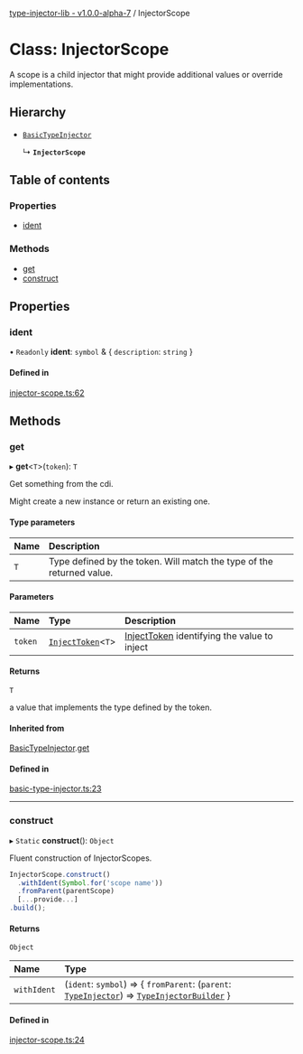 [type-injector-lib - v1.0.0-alpha-7](../README.md) / InjectorScope

# Class: InjectorScope

A scope is a child injector that might provide additional values or override implementations.

## Hierarchy

- [`BasicTypeInjector`](BasicTypeInjector.md)

  ↳ **`InjectorScope`**

## Table of contents

### Properties

- [ident](InjectorScope.md#ident)

### Methods

- [get](InjectorScope.md#get)
- [construct](InjectorScope.md#construct)

## Properties

### ident

• `Readonly` **ident**: `symbol` & { `description`: `string`  }

#### Defined in

[injector-scope.ts:62](https://github.com/e-hein/type-injector-lib/blob/447ba03/src/injector-scope.ts#L62)

## Methods

### get

▸ **get**<`T`\>(`token`): `T`

Get something from the cdi.

Might create a new instance or return an existing one.

#### Type parameters

| Name | Description |
| :------ | :------ |
| `T` | Type defined by the token. Will match the type of the returned value. |

#### Parameters

| Name | Type | Description |
| :------ | :------ | :------ |
| `token` | [`InjectToken`](../README.md#injecttoken)<`T`\> | [InjectToken](../README.md#injecttoken) identifying the value to inject |

#### Returns

`T`

a value that implements the type defined by the token.

#### Inherited from

[BasicTypeInjector](BasicTypeInjector.md).[get](BasicTypeInjector.md#get)

#### Defined in

[basic-type-injector.ts:23](https://github.com/e-hein/type-injector-lib/blob/447ba03/src/basic-type-injector.ts#L23)

___

### construct

▸ `Static` **construct**(): `Object`

Fluent construction of InjectorScopes.

```typescript
InjectorScope.construct()
  .withIdent(Symbol.for('scope name'))
  .fromParent(parentScope)
  [...provide...]
.build();
```

#### Returns

`Object`

| Name | Type |
| :------ | :------ |
| `withIdent` | (`ident`: `symbol`) => { `fromParent`: (`parent`: [`TypeInjector`](TypeInjector.md)) => [`TypeInjectorBuilder`](TypeInjectorBuilder.md)  } |

#### Defined in

[injector-scope.ts:24](https://github.com/e-hein/type-injector-lib/blob/447ba03/src/injector-scope.ts#L24)
